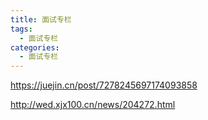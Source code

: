 ```yaml
---
title: 面试专栏
tags:
  - 面试专栏
categories:
  - 面试专栏
---
```





https://juejin.cn/post/7278245697174093858

http://wed.xjx100.cn/news/204272.html